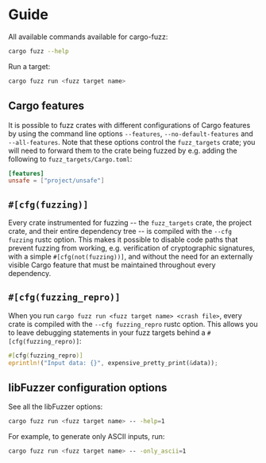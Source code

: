# Guide

All available commands available for cargo-fuzz:

```sh
cargo fuzz --help
```

Run a target:


```sh
cargo fuzz run <fuzz target name>
```

## Cargo features

It is possible to fuzz crates with different configurations of Cargo features by using the command line options `--features`, `--no-default-features` and `--all-features`. Note that these options control the `fuzz_targets` crate; you will need to forward them to the crate being fuzzed by e.g. adding the following to `fuzz_targets/Cargo.toml`:

```toml
[features]
unsafe = ["project/unsafe"]
```

## `#[cfg(fuzzing)]`

Every crate instrumented for fuzzing -- the `fuzz_targets` crate, the project crate, and their entire dependency tree -- is compiled with the `--cfg fuzzing` rustc option. This makes it possible to disable code paths that prevent fuzzing from working, e.g. verification of cryptographic signatures, with a simple `#[cfg(not(fuzzing))]`, and without the need for an externally visible Cargo feature that must be maintained throughout every dependency.

## `#[cfg(fuzzing_repro)]`

When you run `cargo fuzz run <fuzz target name> <crash file>`, every crate is compiled with the `--cfg fuzzing_repro` rustc option. This allows you to leave debugging statements in your fuzz targets behind a `#[cfg(fuzzing_repro)]`:

```rust
#[cfg(fuzzing_repro)]
eprintln!("Input data: {}", expensive_pretty_print(&data));
```

## libFuzzer configuration options

See all the libFuzzer options:

```sh
cargo fuzz run <fuzz target name> -- -help=1
```

For example, to generate only ASCII inputs, run:

```sh
cargo fuzz run <fuzz target name> -- -only_ascii=1
```
